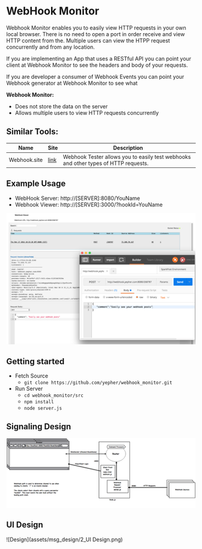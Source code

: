# WebHook Monitor

Webhook Monitor enables you to easily view HTTP requests in your own local browser. There is no need to open a port in order receive and view HTTP content from the. Multiple users can view the HTPP request concurrently and from any location.

If you are implementing an App that uses a RESTful API you can point your client at Webhook Monitor to see the headers and body of your requests.

If you are developer a consumer of Webhook Events you can point your Webhook generator at Webhook Monitor to see what

**Webhook Monitor:**
* Does not store the data on the server
* Allows multiple users to view HTTP requests concurrently


## Similar Tools:

| Name  | Site  | Description  |
|---|---|---|
| Webhook.site  | [link](http://webhook.site/)  | Webhook Tester allows you to easily test webhooks and other types of HTTP requests.  |


## Example Usage

* WebHook Server: http://[SERVER]:8080/YouName
* Webhook Viewer: http://[SERVER]:3000/?hookId=YouName

![ScreenShot](assets/ScreenShot.png)

## Getting started

* Fetch Source
	* `git clone https://github.com/yepher/webhook_monitor.git`
* Run Server
	* `cd webhook_monitor/src`
	* `npm install`
	* `node server.js`

	

## Signaling Design

![Design](assets/msg_design/1_MessageBus.png)


## UI Design

![Design](assets/msg_design/2_UI Design.png)

